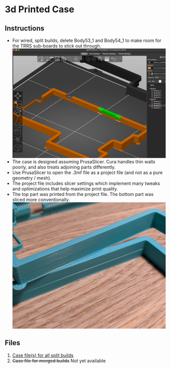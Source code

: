 # 3d Printed Case

## Instructions

* For wired, split builds, delete Body53_1 and Body54_1 to make room for the TRRS sub-boards to stick out through.
![TRRS cutouts in green](/images/case/trrs_cutout.png)
* The case is designed assuming PrusaSlicer. Cura handles thin walls poorly, and also treats adjoining parts differently.
* Use PrusaSlicer to open the .3mf file as a project file (and not as a pure geometry / mesh).
* The project file includes slicer settings which implement many tweaks and optimizations that help maximize print quality.
* The top part was printed from the project file. The bottom part was sliced more conventionally.
![TRRS cutouts in green](/images/case/slicer_comparison.jpeg)

## Files
1. [Case file(s) for all split builds](/Case/SplitCaseWithPrusaSlicerSettings.3mf)
1. ~~Case file for merged builds~~ Not yet available